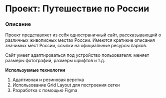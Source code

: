 # Проект: Путешествие по России

### Описание
Проект представляет из себя одностраничный сайт, рассказывающий о различных живописных местах России. Имеются кратикие описания значимых мест России, ссылки на официальные ресурсы парков. 

Сайт умеет адаптироваться под устройство пользователя: меняет размеры фотографий, размеры шрифтов и т.д.

**Используемые технологии**

1. Адаптивная и резиновая верстка
2. Использование Grid Layout для построения сетки
3. Разработка с помощью Figma



